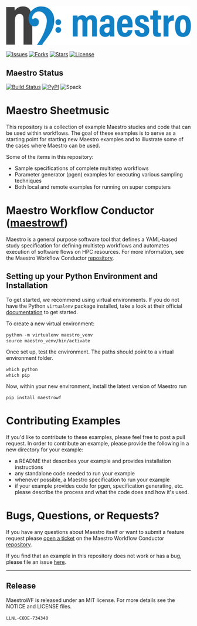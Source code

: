 ![](https://github.com/LLNL/maestrowf/raw/develop/assets/logo.png?raw=true "Orchestrate your workflows with ease!")

[![Issues](https://img.shields.io/github/issues/LLNL/maestro_sheetmusic)](https://github.com/LLNL/maestro_sheetmusic/issues)
[![Forks](https://img.shields.io/github/forks/LLNL/maestro_sheetmusic)](https://github.com/LLNL/maestro_sheetmusic/network)
[![Stars](https://img.shields.io/github/stars/LLNL/maestro_sheetmusic)](https://github.com/LLNL/maestrowf/stargazers)
[![License](https://img.shields.io/badge/license-MIT-blue)](https://raw.githubusercontent.com/LLNL/maestro_sheetmusic/master/LICENSE)

## Maestro Status
[![Build Status](https://travis-ci.org/LLNL/maestrowf.svg?branch=develop)](https://travis-ci.org/LLNL/maestrowf)
[![PyPI](https://img.shields.io/pypi/v/maestrowf.svg)](https://pypi.python.org/pypi?name=maestrowf&version=1.0.0&:action=display)
![Spack](https://img.shields.io/spack/v/py-maestrowf)

# Maestro Sheetmusic

This repository is a collection of example Maestro studies and code that can be used within workflows. The goal of these examples is to serve as a starting point for starting new Maestro examples and to illustrate some of the cases where Maestro can be used.

Some of the items in this repository:
- Sample specifications of complete multistep workflows
- Parameter generator (pgen) examples for executing various sampling techniques
- Both local and remote examples for running on super computers

# Maestro Workflow Conductor ([maestrowf](https://pypi.org/project/maestrowf/))

Maestro is a general purpose software tool that defines a YAML-based study specification for defining multistep workflows and automates execution of software flows on HPC resources. For more information, see the Maestro Workflow Conductor [repository](https://github.com/LLNL/maestrowf).

## Setting up your Python Environment and Installation

To get started, we recommend using virtual environments. If you do not have the
Python `virtualenv` package installed, take a look at their official [documentation](https://packaging.python.org/guides/installing-using-pip-and-virtual-environments/) to get started.

To create a new virtual environment:

    python -m virtualenv maestro_venv
    source maestro_venv/bin/activate

Once set up, test the environment. The paths should point to a virtual environment folder.

    which python
    which pip

Now, within your new environment, install the latest version of Maestro run

    pip install maestrowf

# Contributing Examples

If you'd like to contribute to these examples, please feel free to post a pull request. In order to contribute an example, please provide the following in a new directory for your example:
- a README that describes your example and provides installation instructions
- any standalone code needed to run your example
- whenever possible, a Maestro specification to run your example
- if your example provides code for pgen, specification generating, etc. please describe the process and what the code does and how it's used.

# Bugs, Questions, or Requests?

If you have any questions about Maestro itself or want to submit a feature request please [open a ticket](https://github.com/llnl/maestrowf/issues) on the Maestro Workflow Conductor [repository](https://github.com/llnl/maestrowf).

If you find that an example in this repository does not work or has a bug, please file an issue [here](https://github.com/llnl/maestro_sheetmusic/issues).

----------------
## Release
MaestroWF is released under an MIT license.  For more details see the
NOTICE and LICENSE files.

``LLNL-CODE-734340``